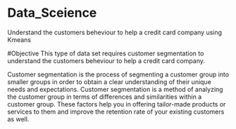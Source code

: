 # Data_Sceience
Understand the customers beheviour to help a credit card company using Kmeans

#Objective
This type of data set requires customer segmentation to understand the customers beheviour to help a credit card company.

Customer segmentation is the process of segmenting a customer group into smaller groups in order to obtain a clear understanding of their unique needs and expectations. 
Customer segmentation is a method of analyzing the customer group in terms of differences and similarities within a customer group.
These factors help you in offering tailor-made products or services to them and improve the retention rate of your existing customers as well.
